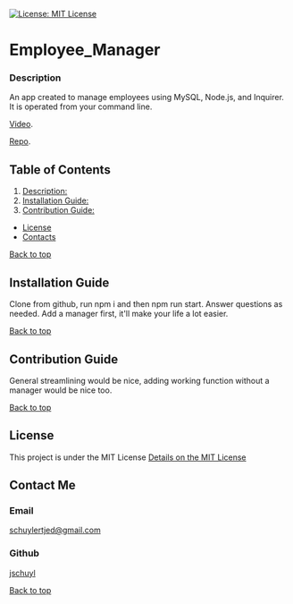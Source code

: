 [![License: MIT License](https://img.shields.io/badge/License-MIT%20License-blue.svg)](https://opensource.org/licenses/MIT)
 # Employee_Manager

### Description

An app created to manage employees using MySQL, Node.js, and Inquirer. It is operated from your command line.

[Video](https://drive.google.com/file/d/15GBgi0_hhygk-r1bfwFLh5T2PF5F8Dtj/view).

[Repo](https://github.com/jschuyl/Employee_Manager).

## Table of Contents
1. [Description: ](#Description)
2. [Installation Guide: ](#Installation-Guide)
3. [Contribution Guide: ](#Contribution-Guide)
- [License](#license)
- [Contacts ](#contact-me)



[Back to top](#title)
## Installation Guide

Clone from github, run npm i and then npm run start. Answer questions as needed. Add a manager first, it'll make your life a lot easier.

[Back to top](#title)
## Contribution Guide

General streamlining would be nice, adding working function without a manager would be nice too.

[Back to top](#title)

## License
  This project is under the MIT License
[Details on the MIT License](https://choosealicense.com/licenses/mit/)

## Contact Me
### Email
[schuylertjed@gmail.com](mailto:schuylertjed@gmail.com)
### Github
[jschuyl](https://github.com/jschuyl)

[Back to top](#title)

